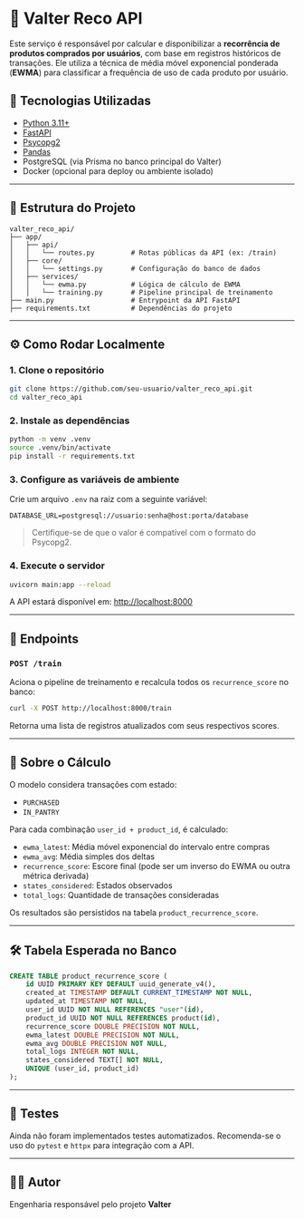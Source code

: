 # 🧠 Valter Reco API

Este serviço é responsável por calcular e disponibilizar a **recorrência de produtos comprados por usuários**, com base em registros históricos de transações. Ele utiliza a técnica de média móvel exponencial ponderada (**EWMA**) para classificar a frequência de uso de cada produto por usuário.

## 🚀 Tecnologias Utilizadas

- [Python 3.11+](https://www.python.org/)
- [FastAPI](https://fastapi.tiangolo.com/)
- [Psycopg2](https://www.psycopg.org/)
- [Pandas](https://pandas.pydata.org/)
- PostgreSQL (via Prisma no banco principal do Valter)
- Docker (opcional para deploy ou ambiente isolado)

---

## 📁 Estrutura do Projeto

```
valter_reco_api/
├── app/
│   ├── api/
│   │   └── routes.py         # Rotas públicas da API (ex: /train)
│   ├── core/
│   │   └── settings.py       # Configuração do banco de dados
│   ├── services/
│   │   └── ewma.py           # Lógica de cálculo de EWMA
│   │   └── training.py       # Pipeline principal de treinamento
├── main.py                   # Entrypoint da API FastAPI
├── requirements.txt          # Dependências do projeto
```

---

## ⚙️ Como Rodar Localmente

### 1. Clone o repositório

```bash
git clone https://github.com/seu-usuario/valter_reco_api.git
cd valter_reco_api
```

### 2. Instale as dependências

```bash
python -m venv .venv
source .venv/bin/activate
pip install -r requirements.txt
```

### 3. Configure as variáveis de ambiente

Crie um arquivo `.env` na raiz com a seguinte variável:

```env
DATABASE_URL=postgresql://usuario:senha@host:porta/database
```

> Certifique-se de que o valor é compatível com o formato do Psycopg2.

### 4. Execute o servidor

```bash
uvicorn main:app --reload
```

A API estará disponível em: [http://localhost:8000](http://localhost:8000)

---

## 🧪 Endpoints

### `POST /train`

Aciona o pipeline de treinamento e recalcula todos os `recurrence_score` no banco:

```bash
curl -X POST http://localhost:8000/train
```

Retorna uma lista de registros atualizados com seus respectivos scores.

---

## 🧠 Sobre o Cálculo

O modelo considera transações com estado:

- `PURCHASED`
- `IN_PANTRY`

Para cada combinação `user_id + product_id`, é calculado:

- `ewma_latest`: Média móvel exponencial do intervalo entre compras
- `ewma_avg`: Média simples dos deltas
- `recurrence_score`: Escore final (pode ser um inverso do EWMA ou outra métrica derivada)
- `states_considered`: Estados observados
- `total_logs`: Quantidade de transações consideradas

Os resultados são persistidos na tabela `product_recurrence_score`.

---

## 🛠️ Tabela Esperada no Banco

```sql
CREATE TABLE product_recurrence_score (
    id UUID PRIMARY KEY DEFAULT uuid_generate_v4(),
    created_at TIMESTAMP DEFAULT CURRENT_TIMESTAMP NOT NULL,
    updated_at TIMESTAMP NOT NULL,
    user_id UUID NOT NULL REFERENCES "user"(id),
    product_id UUID NOT NULL REFERENCES product(id),
    recurrence_score DOUBLE PRECISION NOT NULL,
    ewma_latest DOUBLE PRECISION NOT NULL,
    ewma_avg DOUBLE PRECISION NOT NULL,
    total_logs INTEGER NOT NULL,
    states_considered TEXT[] NOT NULL,
    UNIQUE (user_id, product_id)
);
```

---

## 🧪 Testes

Ainda não foram implementados testes automatizados. Recomenda-se o uso do `pytest` e `httpx` para integração com a API.

---


## 👨‍💻 Autor

Engenharia responsável pelo projeto **Valter**